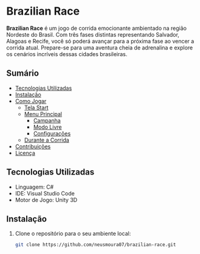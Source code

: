 # Brazilian Race

**Brazilian Race** é um jogo de corrida emocionante ambientado na região Nordeste do Brasil. Com três fases distintas representando Salvador, Alagoas e Recife, você só poderá avançar para a próxima fase ao vencer a corrida atual. Prepare-se para uma aventura cheia de adrenalina e explore os cenários incríveis dessas cidades brasileiras.

## Sumário

- [Tecnologias Utilizadas](#tecnologias-utilizadas)
- [Instalação](#instalação)
- [Como Jogar](#como-jogar)
  - [Tela Start](#tela-start)
  - [Menu Principal](#menu-principal)
    - [Campanha](#campanha)
    - [Modo Livre](#modo-livre)
    - [Configurações](#configurações)
  - [Durante a Corrida](#durante-a-corrida)
- [Contribuições](#contribuições)
- [Licença](#licença)

## Tecnologias Utilizadas

- Linguagem: C#
- IDE: Visual Studio Code
- Motor de Jogo: Unity 3D

## Instalação

1. Clone o repositório para o seu ambiente local:
   ```sh
   git clone https://github.com/neusmoura07/brazilian-race.git
